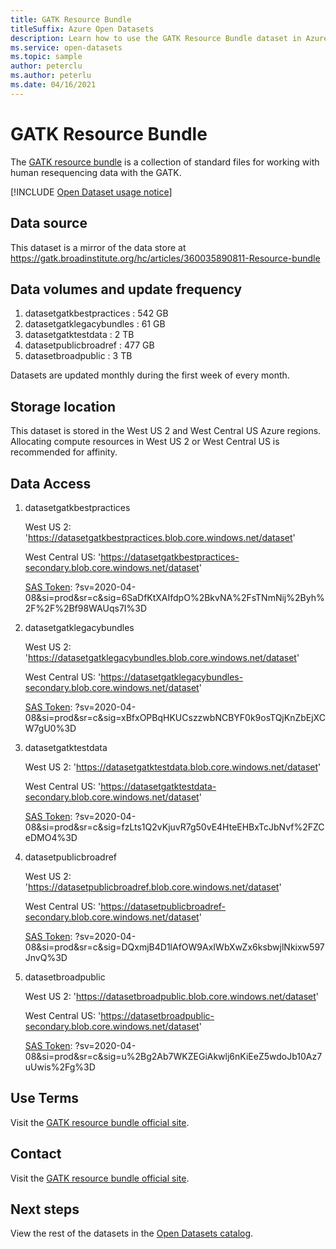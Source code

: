 ```yaml
---
title: GATK Resource Bundle
titleSuffix: Azure Open Datasets
description: Learn how to use the GATK Resource Bundle dataset in Azure Open Datasets.
ms.service: open-datasets
ms.topic: sample
author: peterclu
ms.author: peterlu
ms.date: 04/16/2021
---
```


# GATK Resource Bundle

The [GATK resource bundle](https://gatk.broadinstitute.org/hc/articles/360035890811-Resource-bundle) is a collection of standard files for working with human resequencing data with the GATK.

[!INCLUDE [Open Dataset usage notice](../../includes/open-datasets-usage-note.md)]

## Data source

This dataset is a mirror of the data store at https://gatk.broadinstitute.org/hc/articles/360035890811-Resource-bundle

## Data volumes and update frequency

1. datasetgatkbestpractices : 542 GB
1. datasetgatklegacybundles : 61 GB
1. datasetgatktestdata : 2 TB
1. datasetpublicbroadref : 477 GB
1. datasetbroadpublic : 3 TB

Datasets are updated monthly during the first week of every month.

## Storage location

This dataset is stored in the West US 2 and West Central US Azure regions. Allocating compute resources in West US 2 or West Central US is recommended for affinity.

## Data Access

1. datasetgatkbestpractices

    West US 2: 'https://datasetgatkbestpractices.blob.core.windows.net/dataset'
    
    West Central US: 'https://datasetgatkbestpractices-secondary.blob.core.windows.net/dataset'
    
    [SAS Token](../storage/common/storage-sas-overview.md): ?sv=2020-04-08&si=prod&sr=c&sig=6SaDfKtXAIfdpO%2BkvNA%2FsTNmNij%2Byh%2F%2F%2Bf98WAUqs7I%3D

2. datasetgatklegacybundles

    West US 2: 'https://datasetgatklegacybundles.blob.core.windows.net/dataset'
    
    West Central US: 'https://datasetgatklegacybundles-secondary.blob.core.windows.net/dataset'
    
    [SAS Token](../storage/common/storage-sas-overview.md): ?sv=2020-04-08&si=prod&sr=c&sig=xBfxOPBqHKUCszzwbNCBYF0k9osTQjKnZbEjXCW7gU0%3D

3. datasetgatktestdata

    West US 2: 'https://datasetgatktestdata.blob.core.windows.net/dataset'
    
    West Central US: 'https://datasetgatktestdata-secondary.blob.core.windows.net/dataset'
    
    [SAS Token](../storage/common/storage-sas-overview.md): ?sv=2020-04-08&si=prod&sr=c&sig=fzLts1Q2vKjuvR7g50vE4HteEHBxTcJbNvf%2FZCeDMO4%3D

4. datasetpublicbroadref
    
    West US 2: 'https://datasetpublicbroadref.blob.core.windows.net/dataset'
    
    West Central US: 'https://datasetpublicbroadref-secondary.blob.core.windows.net/dataset'
    
    [SAS Token](../storage/common/storage-sas-overview.md): ?sv=2020-04-08&si=prod&sr=c&sig=DQxmjB4D1lAfOW9AxIWbXwZx6ksbwjlNkixw597JnvQ%3D

5. datasetbroadpublic

    West US 2: 'https://datasetbroadpublic.blob.core.windows.net/dataset'
    
    West Central US: 'https://datasetbroadpublic-secondary.blob.core.windows.net/dataset'
    
    [SAS Token](../storage/common/storage-sas-overview.md): ?sv=2020-04-08&si=prod&sr=c&sig=u%2Bg2Ab7WKZEGiAkwlj6nKiEeZ5wdoJb10Az7uUwis%2Fg%3D

## Use Terms

Visit the [GATK resource bundle official site](https://gatk.broadinstitute.org/hc/articles/360035890811-Resource-bundle).

## Contact

Visit the [GATK resource bundle official site](https://gatk.broadinstitute.org/hc/articles/360035890811-Resource-bundle).

## Next steps

View the rest of the datasets in the [Open Datasets catalog](dataset-catalog.md).
